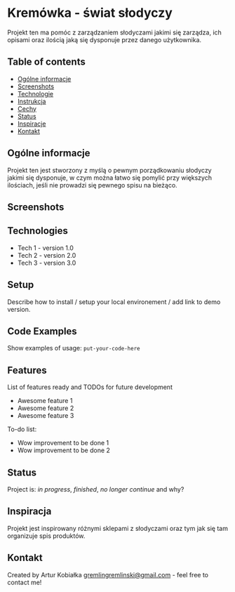 # Kremówka - świat słodyczy
Projekt ten ma pomóc z zarządzaniem słodyczami jakimi się zarządza, ich opisami oraz ilością jaką się dysponuje przez danego użytkownika.

## Table of contents
* [Ogólne informacje](#ogólne-informacje)
* [Screenshots](#screenshots)
* [Technologie](#technologies)
* [Instrukcja](#setup)
* [Cechy](#features)
* [Status](#status)
* [Inspiracje](#inspiracja)
* [Kontakt](#kontakt)

## Ogólne informacje
Projekt ten jest stworzony z myślą o pewnym porządkowaniu słodyczy jakimi się dysponuje, w czym można łatwo się pomylić przy większych ilościach, jeśli nie prowadzi się pewnego spisu na bieżąco.

## Screenshots



## Technologies
* Tech 1 - version 1.0
* Tech 2 - version 2.0
* Tech 3 - version 3.0

## Setup
Describe how to install / setup your local environement / add link to demo version.

## Code Examples
Show examples of usage:
`put-your-code-here`

## Features
List of features ready and TODOs for future development
* Awesome feature 1
* Awesome feature 2
* Awesome feature 3

To-do list:
* Wow improvement to be done 1
* Wow improvement to be done 2

## Status
Project is: _in progress_, _finished_, _no longer continue_ and why?

## Inspiracja
Projekt jest inspirowany różnymi sklepami z słodyczami oraz tym jak się tam organizuje spis produktów.

## Kontakt
Created by Artur Kobiałka gremlingremlinski@gmail.com - feel free to contact me!
